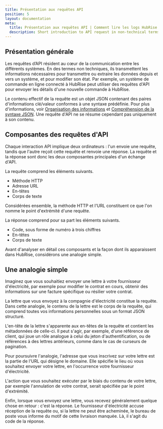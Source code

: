 ```yaml
---
title: Présentation aux requêtes API
position: 5
layout: documentation
meta:
  title: Présentation aux requêtes API | Comment lire les logs HubRise
  description: Short introduction to API request in non-technical terms to better understand HubRise requests.
---
```


## Présentation générale

Les requêtes d’API résident au cœur de la communication entre les différents systèmes. En des termes non techniques, ils transmettent les informations nécessaires pour transmettre ou extraire les données depuis et vers un système, et pour modifier son état. Par exemple, un système de commande en ligne connecté à HubRise peut utiliser des requêtes d'API pour envoyer les détails d'une nouvelle commande à HubRise.

Le contenu effectif de la requête est un objet JSON contenant des paires d'informations clé/valeur conformes à une syntaxe prédéfinie. Pour plus d'informations, voir [Organisation des informations](/docs/hubrise-logs/organisation-information) et [Compréhension de la syntaxe JSON](/docs/hubrise-logs/comprendre-syntaxe-json). Une requête d'API ne se résume cependant pas uniquement à son contenu.

## Composantes des requêtes d'API

Chaque interaction API implique deux ordinateurs : l'un envoie une requête, tandis que l'autre reçoit cette requête et renvoie une réponse. La requête et la réponse sont donc les deux composantes principales d'un échange d'API.

La requête comprend les éléments suivants.

- Méthode HTTP
- Adresse URL
- En-têtes
- Corps de texte

Considérées ensemble, la méthode HTTP et l'URL constituent ce que l'on nomme le point d'extrémité d'une requête.

La réponse comprend pour sa part les éléments suivants.

- Code, sous forme de numéro à trois chiffres
- En-têtes
- Corps de texte

Avant d'analyser en détail ces composants et la façon dont ils apparaissent dans HubRise, considérons une analogie simple.

## Une analogie simple

Imaginez que vous souhaitiez envoyer une lettre à votre fournisseur d'électricité, par exemple pour modifier le contrat en cours, obtenir des informations sur une facture spécifique ou résilier votre contrat.

La lettre que vous envoyez à la compagnie d'électricité constitue la requête. Dans cette analogie, le contenu de la lettre est le corps de la requête, qui comprend toutes vos informations personnelles sous un format JSON structuré.

L'en-tête de la lettre s'apparente aux en-têtes de la requête et contient les métadonnées de celle-ci. Il peut s'agir, par exemple, d'une référence de client, qui joue un rôle analogue à celui du jeton d'authentification, ou de références à des lettres antérieurs, comme dans le cas de curseurs de pagination.

Pour poursuivre l'analogie, l'adresse que vous inscrivez sur votre lettre est la partie de l'URL qui désigne le domaine. Elle spécifie le lieu où vous souhaitez envoyer votre lettre, en l'occurrence votre fournisseur d'électricité.

L'action que vous souhaitez exécuter par le biais du contenu de votre lettre, par exemple l'annulation de votre contrat, serait spécifiée par le point d'extrémité.

Enfin, lorsque vous envoyez une lettre, vous recevez généralement quelque chose en retour : c'est la réponse. Le fournisseur d'électricité accuse réception de la requête ou, si la lettre ne peut être acheminée, le bureau de poste vous informe du motif de cette livraison manquée. Là, il s'agit du code de la réponse.
